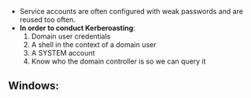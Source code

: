 
- Service accounts are often configured with weak passwords and are reused too often.
- **In order to conduct Kerberoasting**:
	1. Domain user credentials
	2. A shell in the context of a domain user
	3. A SYSTEM account
	4. Know who the domain controller is so we can query it
## Windows:
